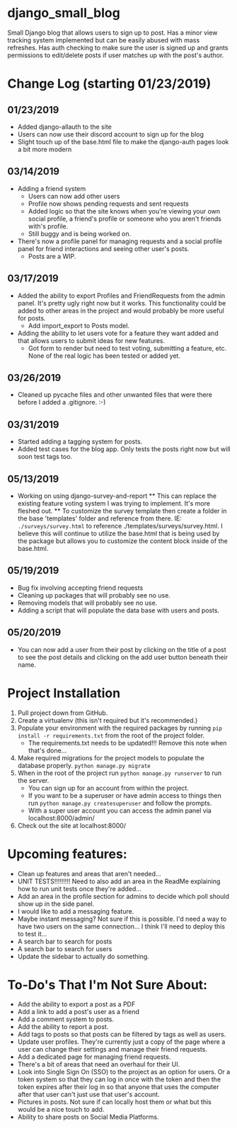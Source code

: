 # django_small_blog
Small Django blog that allows users to sign up to post. Has a minor view tracking system implemented but can be easily abused with mass refreshes. Has auth checking to make sure the user is signed up and grants permissions to edit/delete posts if user matches up with the post's author.

# Change Log (starting 01/23/2019)
## 01/23/2019
* Added django-allauth to the site
* Users can now use their discord account to sign up for the blog
* Slight touch up of the base.html file to make the django-auth pages look a bit more modern
## 03/14/2019
* Adding a friend system
    * Users can now add other users
    * Profile now shows pending requests and sent requests
    * Added logic so that the site knows when you're viewing your own social profile, a friend's profile or someone who you aren't friends with's profile.
    * Still buggy and is being worked on.
* There's now a profile panel for managing requests and a social profile panel for friend interactions and seeing other user's posts.
    * Posts are a WIP.
## 03/17/2019
* Added the ability to export Profiles and FriendRequests from the admin panel. It's pretty ugly right now but it works. This functionality could be added to other areas in the project and would probably be more useful for posts.
    * Add import_export to Posts model.
* Adding the ability to let users vote for a feature they want added and that allows users to submit ideas for new features.
    * Got form to render but need to test voting, submitting a feature, etc. None of the real logic has been tested or added yet.
## 03/26/2019
* Cleaned up pycache files and other unwanted files that were there before I added a .gitignore. :-)
## 03/31/2019
* Started adding a tagging system for posts.
* Added test cases for the blog app. Only tests the posts right now but will soon test tags too.
## 05/13/2019
* Working on using django-survey-and-report
** This can replace the existing feature voting system I was trying to implement. It's more fleshed out.
** To customize the survey template then create a folder in the base 'templates' folder and reference from there. IE: ```./surveys/survey.html``` to reference ./templates/surveys/survey.html. I believe this will continue to utilize the base.html that is being used by the package but allows you to customize the content block inside of the base.html.
## 05/19/2019
* Bug fix involving accepting friend requests
* Cleaning up packages that will probably see no use.
* Removing models that will probably see no use.
* Adding a script that will populate the data base with users and posts.
## 05/20/2019
* You can now add a user from their post by clicking on the title of a post to see the post details and clicking on the add user button beneath their name.

# Project Installation
1. Pull project down from GitHub.
1. Create a virtualenv (this isn't required but it's recommended.)
1. Populate your environment with the required packages by running ```pip install -r requirements.txt``` from the root of the project folder.
    * The requirements.txt needs to be updated!!! Remove this note when that's done...
1. Make required migrations for the project models to populate the database properly. ```python manage.py migrate```
1. When in the root of the project run ```python manage.py runserver``` to run the server.
    * You can sign up for an account from within the project.
    * If you want to be a superuser or have admin access to things then run ```python manage.py createsuperuser``` and follow the prompts.
    * With a super user account you can access the admin panel via localhost:8000/admin/
1. Check out the site at localhost:8000/

# Upcoming features:
* Clean up features and areas that aren't needed...
* UNIT TESTS!!!!!!!!! Need to also add an area in the ReadMe explaining how to run unit tests once they're added...
* Add an area in the profile section for admins to decide which poll should show up in the side panel.
* I would like to add a messaging feature.
* Maybe instant messaging? Not sure if this is possible. I'd need a way to have two users on the same connection... I think I'll need to deploy this to test it...
* A search bar to search for posts
* A search bar to search for users
* Update the sidebar to actually do something.


# To-Do's That I'm Not Sure About:
* Add the ability to export a post as a PDF
* Add a link to add a post's user as a friend
* Add a comment system to posts.
* Add the ability to report a post.
* Add tags to posts so that posts can be filtered by tags as well as users.
* Update user profiles. They're currently just a copy of the page where a user can change their settings and manage their friend requests.
* Add a dedicated page for managing friend requests.
* There's a bit of areas that need an overhaul for their UI.
* Look into Single Sign On (SSO) to the project as an option for users. Or a token system so that they can log in once with the token and then the token expires after their log in so that anyone that uses the computer after that user can't just use that user's account.
* Pictures in posts. Not sure if can locally host them or what but this would be a nice touch to add.
* Ability to share posts on Social Media Platforms.
